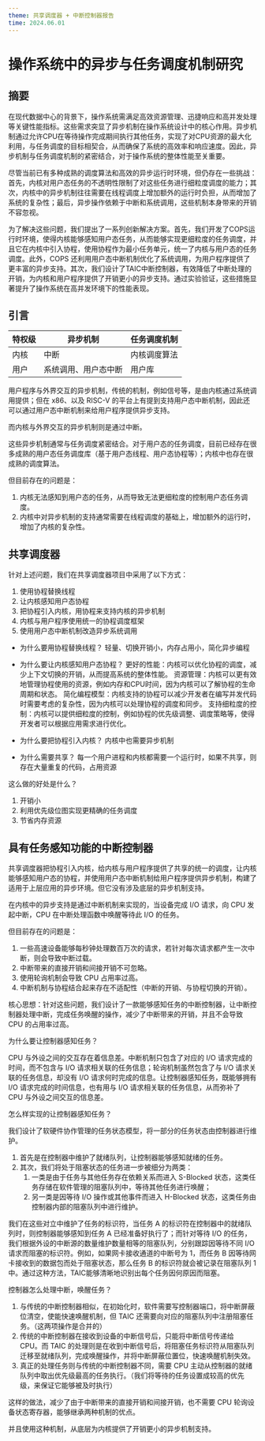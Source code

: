 ```yaml
---
theme: 共享调度器 + 中断控制器报告
time: 2024.06.01
---
```


# 操作系统中的异步与任务调度机制研究

## 摘要

在现代数据中心的背景下，操作系统需满足高效资源管理、迅捷响应和高并发处理等关键性能指标。这些需求突显了异步机制在操作系统设计中的核心作用。异步机制通过允许CPU在等待操作完成期间执行其他任务，实现了对CPU资源的最大化利用，与任务调度的目标相契合，从而确保了系统的高效率和响应速度。因此，异步机制与任务调度机制的紧密结合，对于操作系统的整体性能至关重要。

尽管当前已有多种成熟的调度算法和高效的异步运行时环境，但仍存在一些挑战：首先，内核对用户态任务的不透明性限制了对这些任务进行细粒度调度的能力；其次，内核中的异步机制往往需要在线程调度上增加额外的运行时负担，从而增加了系统的复杂性；最后，异步操作依赖于中断和系统调用，这些机制本身带来的开销不容忽视。

为了解决这些问题，我们提出了一系列创新解决方案。首先，我们开发了COPS运行时环境，使得内核能够感知用户态任务，从而能够实现更细粒度的任务调度，并且它在内核中引入协程，使用协程作为最小任务单元，统一了内核与用户态的任务调度。此外，COPS 还利用用户态中断机制优化了系统调用，为用户程序提供了更丰富的异步支持。其次，我们设计了TAIC中断控制器，有效降低了中断处理的开销，为内核和用户程序提供了开销更小的异步支持。通过实验验证，这些措施显著提升了操作系统在高并发环境下的性能表现。


## 引言

|特权级|异步机制             |任务调度机制      |
|------|--------------------|-----------------|
|内核  |中断                |内核调度算法      |
|用户  |系统调用、用户态中断|用户库            |

用户程序与外界交互的异步机制，传统的机制，例如信号等，是由内核通过系统调用提供；但在 x86、以及 RISC-V 的平台上有提到支持用户态中断机制，因此还可以通过用户态中断机制来给用户程序提供异步支持。

而内核与外界交互的异步机制则是通过中断。

这些异步机制通常与任务调度紧密结合。对于用户态的任务调度，目前已经存在很多成熟的用户态任务调度库（基于用户态线程、用户态协程等）；内核中也存在很成熟的调度算法。

但目前存在的问题是：

1. 内核无法感知到用户态的任务，从而导致无法更细粒度的控制用户态任务调度。
2. 内核中对异步机制的支持通常需要在线程调度的基础上，增加额外的运行时，增加了内核的复杂性。

## 共享调度器

针对上述问题，我们在共享调度器项目中采用了以下方式：

1. 使用协程替换线程
2. 让内核感知用户态协程
3. 把协程引入内核，用协程来支持内核的异步机制
4. 内核与用户程序使用统一的协程调度框架
5. 使用用户态中断机制改造异步系统调用

- 为什么要用协程替换线程？ 
    轻量、切换开销小，内存占用小，简化异步编程

- 为什么要让内核感知用户态协程？
    更好的性能：内核可以优化协程的调度，减少上下文切换的开销，从而提高系统的整体性能。
    资源管理：内核可以更有效地管理协程使用的资源，例如内存和CPU时间，因为内核可以了解协程的生命周期和状态。
    简化编程模型：内核支持的协程可以减少开发者在编写并发代码时需要考虑的复杂性，因为内核可以处理协程的调度和同步。
    支持细粒度的控制：内核可以提供细粒度的控制，例如协程的优先级调整、调度策略等，使得开发者可以根据应用需求进行优化。

- 为什么要把协程引入内核？
    内核中也需要异步机制

- 为什么需要共享？
    每一个用户进程和内核都需要一个运行时，如果不共享，则存在大量重复的代码，占用资源

这么做的好处是什么？

1. 开销小
2. 利用优先级位图实现更精确的任务调度
3. 节省内存资源

## 具有任务感知功能的中断控制器

共享调度器把协程引入内核，给内核与用户程序提供了共享的统一的调度，让内核能够感知用户态的协程，并使用用户态中断机制给用户程序提供异步机制，构建了适用于上层应用的异步环境。但它没有涉及底层的异步机制支持。

在内核中的异步支持是通过中断机制来实现的，当设备完成 I/O 请求，向 CPU 发起中断，CPU 在中断处理函数中唤醒等待此 I/O 的任务。

但目前存在的问题是：

1. 一些高速设备能够每秒钟处理数百万次的请求，若针对每次请求都产生一次中断，则会导致中断过载。
2. 中断带来的直接开销和间接开销不可忽略。
3. 使用轮询机制会导致 CPU 占用率过高。
4. 中断机制与协程结合起来存在不适配性（中断的开销、与协程切换的开销）。

核心思想：针对这些问题，我们设计了一款能够感知任务的中断控制器，让中断控制器处理中断，完成任务唤醒的操作，减少了中断带来的开销，并且不会导致 CPU 的占用率过高。

为什么要让控制器感知任务？

CPU 与外设之间的交互存在着信息差。中断机制只包含了对应的 I/O 请求完成的时间，而不包含与 I/O 请求相关联的任务信息；轮询机制虽然包含了与 I/O 请求关联的任务信息，却没有 I/O 请求何时完成的信息。让控制器感知任务，既能够拥有 I/O 请求完成的时间信息，也有用与 I/O 请求相关联的任务信息，从而弥补了 CPU 与外设之间交互的信息差。


怎么样实现的让控制器感知任务？

我们设计了软硬件协作管理的任务状态模型，将一部分的任务状态由控制器进行维护。

1. 首先是在控制器中维护了就绪队列，让控制器能够感知就绪的任务。
2. 其次，我们将处于阻塞状态的任务进一步被细分为两类：
   1. 一类是由于任务与其他任务存在依赖关系而进入 S-Blocked 状态，这类任务存储在软件管理的阻塞队列中，等待其他任务进行唤醒；
   2. 另一类是因等待 I/O 操作或其他事件而进入 H-Blocked 状态，这类任务由控制器内部的阻塞队列中进行维护。

我们在这些对立中维护了任务的标识符，当任务 A 的标识符在控制器中的就绪队列时，则控制器能够感知到任务 A 已经准备好执行了；而针对等待 I/O 的任务，我们根据外设的中断源的数量维护数量相等的阻塞队列，分别跟踪因等待不同 I/O 请求而阻塞的标识符。例如，如果网卡接收通道的中断号为 1，而任务 B 因等待网卡接收到的数据包而处于阻塞状态，那么任务 B 的标识符就会被记录在阻塞队列 1 中。通过这种方法，TAIC能够清晰地识别出每个任务因何原因而阻塞。

控制器怎么处理中断，唤醒任务？

1. 与传统的中断控制器相似，在初始化时，软件需要写控制器端口，将中断屏蔽位清空，使能快速唤醒机制，但 TAIC 还需要向对应的阻塞队列中注册阻塞任务。（这两项操作是合并的）
2. 传统的中断控制器在接收到设备的中断信号后，只能将中断信号传递给 CPU。而 TAIC 的处理则是在收到中断信号后，将阻塞任务标识符从阻塞队列迁移至就绪队列，完成唤醒操作，并将中断屏蔽位置位，快速唤醒机制失效。
3. 真正的处理任务则与传统的中断控制器不同，需要 CPU 主动从控制器的就绪队列中取出优先级最高的任务执行。（我们将等待的任务设置成较高的优先级，来保证它能够被及时执行）

这样的做法，减少了由于中断带来的直接开销和间接开销，也不需要 CPU 轮询设备状态寄存器，能够继承两种机制的优点。

并且使用这种机制，从底层为内核提供了开销更小的异步机制支持。


